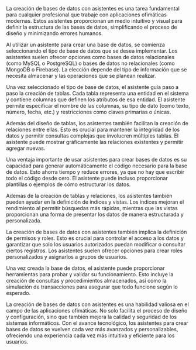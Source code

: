 La creación de bases de datos con asistentes es una tarea fundamental para cualquier profesional que trabaje con aplicaciones ofimáticas modernas. Estos asistentes proporcionan un medio intuitivo y visual para definir la estructura de las bases de datos, simplificando el proceso de diseño y minimizando errores humanos.

Al utilizar un asistente para crear una base de datos, se comienza seleccionando el tipo de base de datos que se desea implementar. Los asistentes suelen ofrecer opciones como bases de datos relacionales (como MySQL o PostgreSQL) o bases de datos no relacionales (como MongoDB o Firebase). La elección depende del tipo de información que se necesita almacenar y las operaciones que se planean realizar.

Una vez seleccionado el tipo de base de datos, el asistente guía paso a paso la creación de tablas. Cada tabla representa una entidad en el sistema y contiene columnas que definen los atributos de esa entidad. El asistente permite especificar el nombre de las columnas, su tipo de dato (como texto, número, fecha, etc.) y restricciones como claves primarias o únicas.

Además del diseño de tablas, los asistentes también facilitan la creación de relaciones entre ellas. Esto es crucial para mantener la integridad de los datos y permitir consultas complejas que involucren múltiples tablas. El asistente puede mostrar gráficamente las relaciones existentes y permitir agregar nuevas.

Una ventaja importante de usar asistentes para crear bases de datos es su capacidad para generar automáticamente el código necesario para la base de datos. Esto ahorra tiempo y reduce errores, ya que no hay que escribir todo el código desde cero. El asistente puede incluso proporcionar plantillas o ejemplos de cómo estructurar los datos.

Además de la creación de tablas y relaciones, los asistentes también pueden ayudar en la definición de índices y vistas. Los índices mejoran el rendimiento al permitir búsquedas más rápidas, mientras que las vistas proporcionan una forma de presentar los datos de manera estructurada y personalizada.

La creación de bases de datos con asistentes también implica la definición de permisos y roles. Esto es crucial para controlar el acceso a los datos y garantizar que solo los usuarios autorizados puedan modificar o consultar ciertos registros. Los asistentes suelen ofrecer opciones para crear roles personalizados y asignarlos a grupos de usuarios.

Una vez creada la base de datos, el asistente puede proporcionar herramientas para probar y validar su funcionamiento. Esto incluye la creación de consultas y procedimientos almacenados, así como la simulación de transacciones para asegurar que todo funcione según lo esperado.

La creación de bases de datos con asistentes es una habilidad valiosa en el campo de las aplicaciones ofimáticas. No solo facilita el proceso de diseño y configuración, sino que también mejora la calidad y seguridad de los sistemas informáticos. Con el avance tecnológico, los asistentes para crear bases de datos se vuelven cada vez más avanzados y personalizables, ofreciendo una experiencia cada vez más intuitiva y eficiente para los usuarios.
